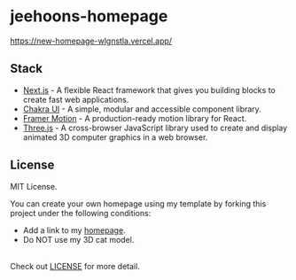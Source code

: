 # jeehoons-homepage
https://new-homepage-wlgnstla.vercel.app/

## Stack
- <a href='https://nextjs.org/'>Next.js</a> - A flexible React framework that gives you building blocks to create fast web applications.
- <a href='https://chakra-ui.com/'>Chakra UI</a> - A simple, modular and accessible component library.
- <a href='https://www.framer.com/motion/'>Framer Motion</a> - A production-ready motion library for React.
- <a href='https://threejs.org/'>Three.js</a> - A cross-browser JavaScript library used to create and display animated 3D computer graphics in a web browser.

## License

MIT License.

You can create your own homepage using my template by forking this project under the following conditions:

- Add a link to my <a href="https://www.jeehoonsim.me/">homepage</a>.
- Do NOT use my 3D cat model. 
</br>
Check out <a href="https://github.com/wlgnstla/jeehoons-homepage/blob/main/LICENSE">LICENSE</a> for more detail.
